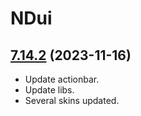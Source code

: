 # NDui

## [7.14.2](https://github.com/siweia/NDui/tree/7.14.2) (2023-11-16)

- Update actionbar.
- Update libs.
- Several skins updated.
